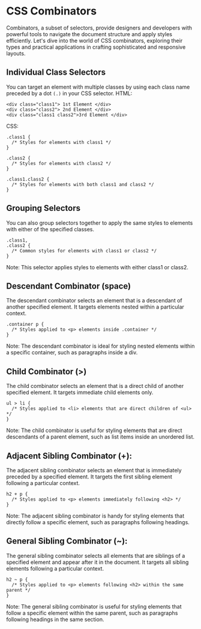 # CSS Combinators
Combinators, a subset of selectors, provide designers and developers with powerful tools to navigate the document structure and apply styles efficiently. 
Let's dive into the world of CSS combinators, exploring their types and practical applications in crafting sophisticated and responsive layouts.

## Individual Class Selectors
You can target an element with multiple classes by using each class name preceded by a dot `(.)` in your CSS selector.
HTML:
```
<div class="class1"> 1st Element </div>
<div class="class2"> 2nd Element </div>
<div class="class1 class2">3rd Element </div>
```
CSS:
```
.class1 {
  /* Styles for elements with class1 */
}

.class2 {
  /* Styles for elements with class2 */
}

.class1.class2 {
  /* Styles for elements with both class1 and class2 */
}
```

## Grouping Selectors
You can also group selectors together to apply the same styles to elements with either of the specified classes.
```
.class1,
.class2 {
  /* Common styles for elements with class1 or class2 */
}
```
Note: This selector applies styles to elements with either class1 or class2.

## Descendant Combinator (space)
The descendant combinator selects an element that is a descendant of another specified element. It targets elements nested within a particular context.
```
.container p {
  /* Styles applied to <p> elements inside .container */
}
```
Note: The descendant combinator is ideal for styling nested elements within a specific container, such as paragraphs inside a div.

## Child Combinator (>)
The child combinator selects an element that is a direct child of another specified element. It targets immediate child elements only.
```
ul > li {
  /* Styles applied to <li> elements that are direct children of <ul> */
}
```
Note: The child combinator is useful for styling elements that are direct descendants of a parent element, such as list items inside an unordered list.

## Adjacent Sibling Combinator (+):
The adjacent sibling combinator selects an element that is immediately preceded by a specified element. 
It targets the first sibling element following a particular context.
```
h2 + p {
  /* Styles applied to <p> elements immediately following <h2> */
}
```
Note: The adjacent sibling combinator is handy for styling elements that directly follow a specific element, such as paragraphs following headings.

## General Sibling Combinator (~):
The general sibling combinator selects all elements that are siblings of a specified element and appear after it in the document. 
It targets all sibling elements following a particular context.
```
h2 ~ p {
  /* Styles applied to <p> elements following <h2> within the same parent */
}
```
Note: The general sibling combinator is useful for styling elements that follow a specific element within the same parent, such as paragraphs following headings in the same section.









